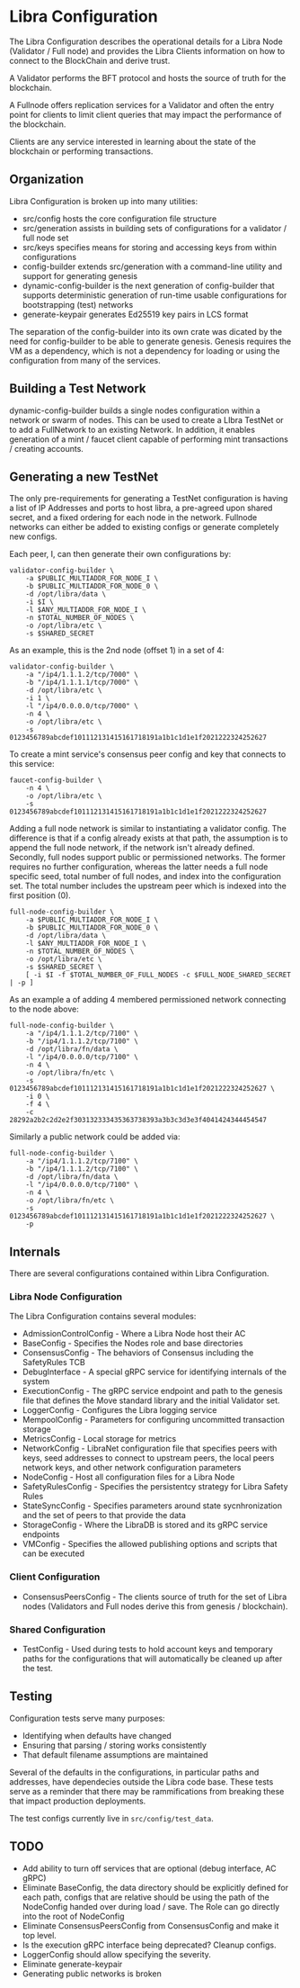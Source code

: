 # Libra Configuration

The Libra Configuration describes the operational details for a Libra Node
(Validator / Full node) and provides the Libra Clients information on how to
connect to the BlockChain and derive trust.

A Validator performs the BFT protocol and hosts the source of truth for the
blockchain.

A Fullnode offers replication services for a Validator and often the entry
point for clients to limit client queries that may impact the performance of
the blockchain.

Clients are any service interested in learning about the state of the
blockchain or performing transactions.

## Organization

Libra Configuration is broken up into many utilities:
- src/config hosts the core configuration file structure
- src/generation assists in building sets of configurations for a validator /
  full node set
- src/keys specifies means for storing and accessing keys from within
  configurations
- config-builder extends src/generation with a command-line utility and
  support for generating genesis
- dynamic-config-builder is the next generation of config-builder that
  supports deterministic generation of run-time usable configurations for
bootstrapping (test) networks
- generate-keypair generates Ed25519 key pairs in LCS format

The separation of the config-builder into its own crate was dicated by the
need for config-builder to be able to generate genesis. Genesis requires the
VM as a dependency, which is not a dependency for loading or using the
configuration from many of the services.

## Building a Test Network

dynamic-config-builder builds a single nodes configuration within a network
or swarm of nodes. This can be used to create a LIbra TestNet or to add a
FullNetwork to an existing Network. In addition, it enables generation of a
mint / faucet client capable of performing mint transactions / creating
accounts.

## Generating a new TestNet

The only pre-requirements for generating a TestNet configuration is having a
list of IP Addresses and ports to host libra, a pre-agreed upon shared
secret, and a fixed ordering for each node in the network. Fullnode networks
can either be added to existing configs or generate completely new configs.

Each peer, I, can then generate their own configurations by:

    validator-config-builder \
        -a $PUBLIC_MULTIADDR_FOR_NODE_I \
        -b $PUBLIC_MULTIADDR_FOR_NODE_0 \
        -d /opt/libra/data \
        -i $I \
        -l $ANY_MULTIADDR_FOR_NODE_I \
        -n $TOTAL_NUMBER_OF_NODES \
        -o /opt/libra/etc \
        -s $SHARED_SECRET

As an example, this is the 2nd node (offset 1) in a set of 4:

    validator-config-builder \
        -a "/ip4/1.1.1.2/tcp/7000" \
        -b "/ip4/1.1.1.1/tcp/7000" \
        -d /opt/libra/etc \
        -i 1 \
        -l "/ip4/0.0.0.0/tcp/7000" \
        -n 4 \
        -o /opt/libra/etc \
        -s 0123456789abcdef101112131415161718191a1b1c1d1e1f2021222324252627

To create a mint service's consensus peer config and key that connects to
this service:

    faucet-config-builder \
        -n 4 \
        -o /opt/libra/etc \
        -s 0123456789abcdef101112131415161718191a1b1c1d1e1f2021222324252627

Adding a full node network is similar to instantiating a validator config. The
difference is that if a config already exists at that path, the assumption is
to append the full node network, if the network isn't already defined.
Secondly, full nodes support public or permissioned networks. The former
requires no further configuration, whereas the latter needs a full node
specific seed, total number of full nodes, and index into the configuration
set. The total number includes the upstream peer which is indexed into the
first position (0).

    full-node-config-builder \
        -a $PUBLIC_MULTIADDR_FOR_NODE_I \
        -b $PUBLIC_MULTIADDR_FOR_NODE_0 \
        -d /opt/libra/data \
        -l $ANY_MULTIADDR_FOR_NODE_I \
        -n $TOTAL_NUMBER_OF_NODES \
        -o /opt/libra/etc \
        -s $SHARED_SECRET \
        [ -i $I -f $TOTAL_NUMBER_OF_FULL_NODES -c $FULL_NODE_SHARED_SECRET | -p ]

As an example a of adding 4 membered permissioned network connecting to the
node above:

    full-node-config-builder \
        -a "/ip4/1.1.1.2/tcp/7100" \
        -b "/ip4/1.1.1.2/tcp/7100" \
        -d /opt/libra/fn/data \
        -l "/ip4/0.0.0.0/tcp/7100" \
        -n 4 \
        -o /opt/libra/fn/etc \
        -s 0123456789abcdef101112131415161718191a1b1c1d1e1f2021222324252627 \
        -i 0 \
        -f 4 \
        -c 28292a2b2c2d2e2f303132333435363738393a3b3c3d3e3f4041424344454547

Similarly a public network could be added via:

    full-node-config-builder \
        -a "/ip4/1.1.1.2/tcp/7100" \
        -b "/ip4/1.1.1.2/tcp/7100" \
        -d /opt/libra/fn/data \
        -l "/ip4/0.0.0.0/tcp/7100" \
        -n 4 \
        -o /opt/libra/fn/etc \
        -s 0123456789abcdef101112131415161718191a1b1c1d1e1f2021222324252627 \
        -p

## Internals

There are several configurations contained within Libra Configuration.

### Libra Node Configuration
The Libra Configuration contains several modules:

- AdmissionControlConfig - Where a Libra Node host their AC
- BaseConfig - Specifies the Nodes role and base directories
- ConsensusConfig - The behaviors of Consensus including the SafetyRules TCB
- DebugInterface - A special gRPC service for identifying internals of the
  system
- ExecutionConfig - The gRPC service endpoint and path to the genesis file
  that defines the Move standard library and the initial Validator set.
- LoggerConfig - Configures the Libra logging service
- MempoolConfig - Parameters for configuring uncommitted transaction storage
- MetricsConfig - Local storage for metrics
- NetworkConfig - LibraNet configuration file that specifies peers with keys,
  seed addresses to connect to upstream peers, the local peers network keys,
and other network configuration parameters
- NodeConfig - Host all configuration files for a Libra Node
- SafetyRulesConfig - Specifies the persistentcy strategy for Libra Safety
  Rules
- StateSyncConfig - Specifies parameters around state sycnhronization and the
  set of peers to that provide the data
- StorageConfig - Where the LibraDB is stored and its gRPC service endpoints
- VMConfig - Specifies the allowed publishing options and scripts that can be
  executed

### Client Configuration

- ConsensusPeersConfig - The clients source of truth for the set of Libra
  nodes (Validators and Full nodes derive this from genesis / blockchain).

### Shared Configuration

- TestConfig - Used during tests to hold account keys and temporary paths for
  the configurations that will automatically be cleaned up after the test.

## Testing
Configuration tests serve many purposes:

- Identifying when defaults have changed
- Ensuring that parsing / storing works consistently
- That default filename assumptions are maintained

Several of the defaults in the configurations, in particular paths and
addresses, have dependecies outside the Libra code base. These tests serve as
a reminder that there may be rammifications from breaking these that impact
production deployments.

The test configs currently live in `src/config/test_data`.

## TODO

- Add ability to turn off services that are optional (debug interface, AC
  gRPC)
- Eliminate BaseConfig, the data directory should be explicitly defined for
  each path, configs that are relative should be using the path of the
NodeConfig handed over during load / save. The Role can go directly into the
root of NodeConfig
- Eliminate ConsensusPeersConfig from ConsensusConfig and make it top level.
- Is the execution gRPC interface being deprecated? Cleanup configs.
- LoggerConfig should allow specifying the severity.
- Eliminate generate-keypair
- Generating public networks is broken
